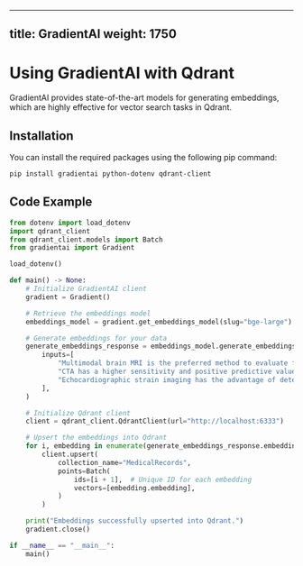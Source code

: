 
---
title: GradientAI
weight: 1750
---

# Using GradientAI with Qdrant 

GradientAI provides state-of-the-art models for generating embeddings, which are highly effective for vector search tasks in Qdrant.

## Installation

You can install the required packages using the following pip command:

```bash
pip install gradientai python-dotenv qdrant-client
```

## Code Example

```python
from dotenv import load_dotenv
import qdrant_client
from qdrant_client.models import Batch
from gradientai import Gradient

load_dotenv()

def main() -> None:
    # Initialize GradientAI client
    gradient = Gradient()

    # Retrieve the embeddings model
    embeddings_model = gradient.get_embeddings_model(slug="bge-large")

    # Generate embeddings for your data
    generate_embeddings_response = embeddings_model.generate_embeddings(
        inputs=[
            "Multimodal brain MRI is the preferred method to evaluate for acute ischemic infarct and ideally should be obtained within 24 hours of symptom onset, and in most centers will follow a NCCT",
            "CTA has a higher sensitivity and positive predictive value than magnetic resonance angiography (MRA) for detection of intracranial stenosis and occlusion and is recommended over time-of-flight (without contrast) MRA",
            "Echocardiographic strain imaging has the advantage of detecting early cardiac involvement, even before thickened walls or symptoms are apparent",
        ],
    )

    # Initialize Qdrant client
    client = qdrant_client.QdrantClient(url="http://localhost:6333")

    # Upsert the embeddings into Qdrant
    for i, embedding in enumerate(generate_embeddings_response.embeddings):
        client.upsert(
            collection_name="MedicalRecords",
            points=Batch(
                ids=[i + 1],  # Unique ID for each embedding
                vectors=[embedding.embedding],
            )
        )

    print("Embeddings successfully upserted into Qdrant.")
    gradient.close()

if __name__ == "__main__":
    main()
```
